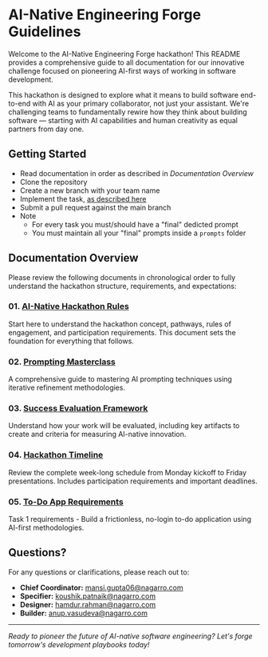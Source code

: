 # AI-Native Engineering Forge Guidelines

Welcome to the AI-Native Engineering Forge hackathon! This README provides a comprehensive guide to all documentation for our innovative challenge focused on pioneering AI-first ways of working in software development.

This hackathon is designed to explore what it means to build software end-to-end with AI as your primary collaborator, not just your assistant. We're challenging teams to fundamentally rewire how they think about building software — starting with AI capabilities and human creativity as equal partners from day one.

## Getting Started

- Read documentation in order as described in *Documentation Overview*
- Clone the repository
- Create a new branch with your team name
- Implement the task, [as described here](05_todo-app-requirements.md)
- Submit a pull request against the main branch
- Note
  - For every task you must/should have a "final" dedicted prompt
  - You must maintain all your "final" prompts inside a `prompts` folder

## Documentation Overview

Please review the following documents in chronological order to fully understand the hackathon structure, requirements, and expectations:

### 01. [AI-Native Hackathon Rules](01_hackathon-rules.md)

Start here to understand the hackathon concept, pathways, rules of engagement, and participation requirements. This document sets the foundation for everything that follows.

### 02. [Prompting Masterclass](02_prompting-milestones.md)

A comprehensive guide to mastering AI prompting techniques using iterative refinement methodologies.

### 03. [Success Evaluation Framework](03_success-evaluation-framework.md)

Understand how your work will be evaluated, including key artifacts to create and criteria for measuring AI-native innovation.

### 04. [Hackathon Timeline](04_hackathon-timeline.md)

Review the complete week-long schedule from Monday kickoff to Friday presentations. Includes participation requirements and important deadlines.

### 05. [To-Do App Requirements](05_todo-app-requirements.md)

Task 1 requirements - Build a frictionless, no-login to-do application using AI-first methodologies.

## Questions?

For any questions or clarifications, please reach out to:

- **Chief Coordinator:** mansi.gupta06@nagarro.com
- **Specifier:** koushik.patnaik@nagarro.com
- **Designer:** hamdur.rahman@nagarro.com  
- **Builder:** anup.vasudeva@nagarro.com

---

*Ready to pioneer the future of AI-native software engineering? Let's forge tomorrow's development playbooks today!*
